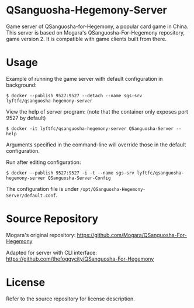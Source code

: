 # QSanguosha-Hegemony-Server

Game server of QSanguosha-for-Hegemony, a popular card game in China. This server is based on Mogara's QSanguosha-For-Hegemony repository, game version 2. It is compatible with game clients built from there.

# Usage
Example of running the game server with default configuration in background:
```
$ docker --publish 9527:9527 --detach --name sgs-srv lyftfc/qsanguosha-hegemony-server
```

View the help of server program: (note that the container only exposes port 9527 by default)
```
$ docker -it lyftfc/qsanguosha-hegemony-server QSanguosha-Server --help
```
Arguments specified in the command-line will override those in the default configuration.

Run after editing configuration:
```
$ docker --publish 9527:9527 -i -t --name sgs-srv lyftfc/qsanguosha-hegemony-server QSanguosha-Server-Config
```
The configuration file is under `/opt/QSanguosha-Hegemony-Server/default.conf`.

# Source Repository

Mogara's original repository: https://github.com/Mogara/QSanguosha-For-Hegemony

Adapted for server with CLI interface: https://github.com/thefoggycity/QSanguosha-For-Hegemony

# License
Refer to the source repository for license description.
